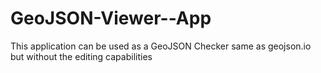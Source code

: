 # GeoJSON-Viewer--App
This application can be used as a GeoJSON Checker same as geojson.io but without the editing capabilities
